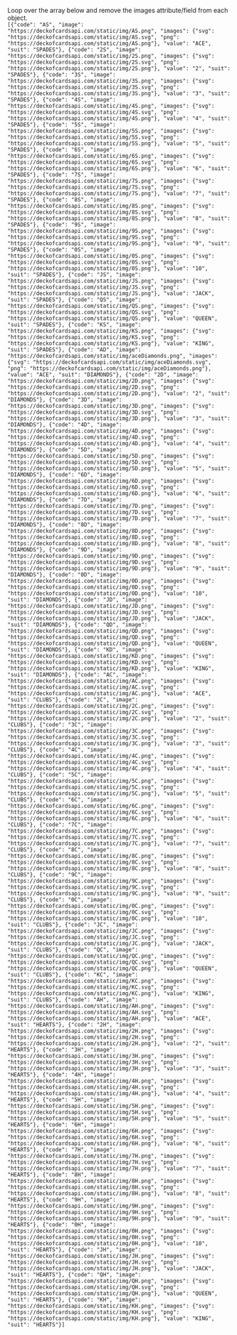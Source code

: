 Loop over the array below and remove the images attribute/field from each object. \
```[{"code": "AS", "image": "https://deckofcardsapi.com/static/img/AS.png", "images": {"svg": "https://deckofcardsapi.com/static/img/AS.svg", "png": "https://deckofcardsapi.com/static/img/AS.png"}, "value": "ACE", "suit": "SPADES"}, {"code": "2S", "image": "https://deckofcardsapi.com/static/img/2S.png", "images": {"svg": "https://deckofcardsapi.com/static/img/2S.svg", "png": "https://deckofcardsapi.com/static/img/2S.png"}, "value": "2", "suit": "SPADES"}, {"code": "3S", "image": "https://deckofcardsapi.com/static/img/3S.png", "images": {"svg": "https://deckofcardsapi.com/static/img/3S.svg", "png": "https://deckofcardsapi.com/static/img/3S.png"}, "value": "3", "suit": "SPADES"}, {"code": "4S", "image": "https://deckofcardsapi.com/static/img/4S.png", "images": {"svg": "https://deckofcardsapi.com/static/img/4S.svg", "png": "https://deckofcardsapi.com/static/img/4S.png"}, "value": "4", "suit": "SPADES"}, {"code": "5S", "image": "https://deckofcardsapi.com/static/img/5S.png", "images": {"svg": "https://deckofcardsapi.com/static/img/5S.svg", "png": "https://deckofcardsapi.com/static/img/5S.png"}, "value": "5", "suit": "SPADES"}, {"code": "6S", "image": "https://deckofcardsapi.com/static/img/6S.png", "images": {"svg": "https://deckofcardsapi.com/static/img/6S.svg", "png": "https://deckofcardsapi.com/static/img/6S.png"}, "value": "6", "suit": "SPADES"}, {"code": "7S", "image": "https://deckofcardsapi.com/static/img/7S.png", "images": {"svg": "https://deckofcardsapi.com/static/img/7S.svg", "png": "https://deckofcardsapi.com/static/img/7S.png"}, "value": "7", "suit": "SPADES"}, {"code": "8S", "image": "https://deckofcardsapi.com/static/img/8S.png", "images": {"svg": "https://deckofcardsapi.com/static/img/8S.svg", "png": "https://deckofcardsapi.com/static/img/8S.png"}, "value": "8", "suit": "SPADES"}, {"code": "9S", "image": "https://deckofcardsapi.com/static/img/9S.png", "images": {"svg": "https://deckofcardsapi.com/static/img/9S.svg", "png": "https://deckofcardsapi.com/static/img/9S.png"}, "value": "9", "suit": "SPADES"}, {"code": "0S", "image": "https://deckofcardsapi.com/static/img/0S.png", "images": {"svg": "https://deckofcardsapi.com/static/img/0S.svg", "png": "https://deckofcardsapi.com/static/img/0S.png"}, "value": "10", "suit": "SPADES"}, {"code": "JS", "image": "https://deckofcardsapi.com/static/img/JS.png", "images": {"svg": "https://deckofcardsapi.com/static/img/JS.svg", "png": "https://deckofcardsapi.com/static/img/JS.png"}, "value": "JACK", "suit": "SPADES"}, {"code": "QS", "image": "https://deckofcardsapi.com/static/img/QS.png", "images": {"svg": "https://deckofcardsapi.com/static/img/QS.svg", "png": "https://deckofcardsapi.com/static/img/QS.png"}, "value": "QUEEN", "suit": "SPADES"}, {"code": "KS", "image": "https://deckofcardsapi.com/static/img/KS.png", "images": {"svg": "https://deckofcardsapi.com/static/img/KS.svg", "png": "https://deckofcardsapi.com/static/img/KS.png"}, "value": "KING", "suit": "SPADES"}, {"code": "AD", "image": "https://deckofcardsapi.com/static/img/aceDiamonds.png", "images": {"svg": "https://deckofcardsapi.com/static/img/aceDiamonds.svg", "png": "https://deckofcardsapi.com/static/img/aceDiamonds.png"}, "value": "ACE", "suit": "DIAMONDS"}, {"code": "2D", "image": "https://deckofcardsapi.com/static/img/2D.png", "images": {"svg": "https://deckofcardsapi.com/static/img/2D.svg", "png": "https://deckofcardsapi.com/static/img/2D.png"}, "value": "2", "suit": "DIAMONDS"}, {"code": "3D", "image": "https://deckofcardsapi.com/static/img/3D.png", "images": {"svg": "https://deckofcardsapi.com/static/img/3D.svg", "png": "https://deckofcardsapi.com/static/img/3D.png"}, "value": "3", "suit": "DIAMONDS"}, {"code": "4D", "image": "https://deckofcardsapi.com/static/img/4D.png", "images": {"svg": "https://deckofcardsapi.com/static/img/4D.svg", "png": "https://deckofcardsapi.com/static/img/4D.png"}, "value": "4", "suit": "DIAMONDS"}, {"code": "5D", "image": "https://deckofcardsapi.com/static/img/5D.png", "images": {"svg": "https://deckofcardsapi.com/static/img/5D.svg", "png": "https://deckofcardsapi.com/static/img/5D.png"}, "value": "5", "suit": "DIAMONDS"}, {"code": "6D", "image": "https://deckofcardsapi.com/static/img/6D.png", "images": {"svg": "https://deckofcardsapi.com/static/img/6D.svg", "png": "https://deckofcardsapi.com/static/img/6D.png"}, "value": "6", "suit": "DIAMONDS"}, {"code": "7D", "image": "https://deckofcardsapi.com/static/img/7D.png", "images": {"svg": "https://deckofcardsapi.com/static/img/7D.svg", "png": "https://deckofcardsapi.com/static/img/7D.png"}, "value": "7", "suit": "DIAMONDS"}, {"code": "8D", "image": "https://deckofcardsapi.com/static/img/8D.png", "images": {"svg": "https://deckofcardsapi.com/static/img/8D.svg", "png": "https://deckofcardsapi.com/static/img/8D.png"}, "value": "8", "suit": "DIAMONDS"}, {"code": "9D", "image": "https://deckofcardsapi.com/static/img/9D.png", "images": {"svg": "https://deckofcardsapi.com/static/img/9D.svg", "png": "https://deckofcardsapi.com/static/img/9D.png"}, "value": "9", "suit": "DIAMONDS"}, {"code": "0D", "image": "https://deckofcardsapi.com/static/img/0D.png", "images": {"svg": "https://deckofcardsapi.com/static/img/0D.svg", "png": "https://deckofcardsapi.com/static/img/0D.png"}, "value": "10", "suit": "DIAMONDS"}, {"code": "JD", "image": "https://deckofcardsapi.com/static/img/JD.png", "images": {"svg": "https://deckofcardsapi.com/static/img/JD.svg", "png": "https://deckofcardsapi.com/static/img/JD.png"}, "value": "JACK", "suit": "DIAMONDS"}, {"code": "QD", "image": "https://deckofcardsapi.com/static/img/QD.png", "images": {"svg": "https://deckofcardsapi.com/static/img/QD.svg", "png": "https://deckofcardsapi.com/static/img/QD.png"}, "value": "QUEEN", "suit": "DIAMONDS"}, {"code": "KD", "image": "https://deckofcardsapi.com/static/img/KD.png", "images": {"svg": "https://deckofcardsapi.com/static/img/KD.svg", "png": "https://deckofcardsapi.com/static/img/KD.png"}, "value": "KING", "suit": "DIAMONDS"}, {"code": "AC", "image": "https://deckofcardsapi.com/static/img/AC.png", "images": {"svg": "https://deckofcardsapi.com/static/img/AC.svg", "png": "https://deckofcardsapi.com/static/img/AC.png"}, "value": "ACE", "suit": "CLUBS"}, {"code": "2C", "image": "https://deckofcardsapi.com/static/img/2C.png", "images": {"svg": "https://deckofcardsapi.com/static/img/2C.svg", "png": "https://deckofcardsapi.com/static/img/2C.png"}, "value": "2", "suit": "CLUBS"}, {"code": "3C", "image": "https://deckofcardsapi.com/static/img/3C.png", "images": {"svg": "https://deckofcardsapi.com/static/img/3C.svg", "png": "https://deckofcardsapi.com/static/img/3C.png"}, "value": "3", "suit": "CLUBS"}, {"code": "4C", "image": "https://deckofcardsapi.com/static/img/4C.png", "images": {"svg": "https://deckofcardsapi.com/static/img/4C.svg", "png": "https://deckofcardsapi.com/static/img/4C.png"}, "value": "4", "suit": "CLUBS"}, {"code": "5C", "image": "https://deckofcardsapi.com/static/img/5C.png", "images": {"svg": "https://deckofcardsapi.com/static/img/5C.svg", "png": "https://deckofcardsapi.com/static/img/5C.png"}, "value": "5", "suit": "CLUBS"}, {"code": "6C", "image": "https://deckofcardsapi.com/static/img/6C.png", "images": {"svg": "https://deckofcardsapi.com/static/img/6C.svg", "png": "https://deckofcardsapi.com/static/img/6C.png"}, "value": "6", "suit": "CLUBS"}, {"code": "7C", "image": "https://deckofcardsapi.com/static/img/7C.png", "images": {"svg": "https://deckofcardsapi.com/static/img/7C.svg", "png": "https://deckofcardsapi.com/static/img/7C.png"}, "value": "7", "suit": "CLUBS"}, {"code": "8C", "image": "https://deckofcardsapi.com/static/img/8C.png", "images": {"svg": "https://deckofcardsapi.com/static/img/8C.svg", "png": "https://deckofcardsapi.com/static/img/8C.png"}, "value": "8", "suit": "CLUBS"}, {"code": "9C", "image": "https://deckofcardsapi.com/static/img/9C.png", "images": {"svg": "https://deckofcardsapi.com/static/img/9C.svg", "png": "https://deckofcardsapi.com/static/img/9C.png"}, "value": "9", "suit": "CLUBS"}, {"code": "0C", "image": "https://deckofcardsapi.com/static/img/0C.png", "images": {"svg": "https://deckofcardsapi.com/static/img/0C.svg", "png": "https://deckofcardsapi.com/static/img/0C.png"}, "value": "10", "suit": "CLUBS"}, {"code": "JC", "image": "https://deckofcardsapi.com/static/img/JC.png", "images": {"svg": "https://deckofcardsapi.com/static/img/JC.svg", "png": "https://deckofcardsapi.com/static/img/JC.png"}, "value": "JACK", "suit": "CLUBS"}, {"code": "QC", "image": "https://deckofcardsapi.com/static/img/QC.png", "images": {"svg": "https://deckofcardsapi.com/static/img/QC.svg", "png": "https://deckofcardsapi.com/static/img/QC.png"}, "value": "QUEEN", "suit": "CLUBS"}, {"code": "KC", "image": "https://deckofcardsapi.com/static/img/KC.png", "images": {"svg": "https://deckofcardsapi.com/static/img/KC.svg", "png": "https://deckofcardsapi.com/static/img/KC.png"}, "value": "KING", "suit": "CLUBS"}, {"code": "AH", "image": "https://deckofcardsapi.com/static/img/AH.png", "images": {"svg": "https://deckofcardsapi.com/static/img/AH.svg", "png": "https://deckofcardsapi.com/static/img/AH.png"}, "value": "ACE", "suit": "HEARTS"}, {"code": "2H", "image": "https://deckofcardsapi.com/static/img/2H.png", "images": {"svg": "https://deckofcardsapi.com/static/img/2H.svg", "png": "https://deckofcardsapi.com/static/img/2H.png"}, "value": "2", "suit": "HEARTS"}, {"code": "3H", "image": "https://deckofcardsapi.com/static/img/3H.png", "images": {"svg": "https://deckofcardsapi.com/static/img/3H.svg", "png": "https://deckofcardsapi.com/static/img/3H.png"}, "value": "3", "suit": "HEARTS"}, {"code": "4H", "image": "https://deckofcardsapi.com/static/img/4H.png", "images": {"svg": "https://deckofcardsapi.com/static/img/4H.svg", "png": "https://deckofcardsapi.com/static/img/4H.png"}, "value": "4", "suit": "HEARTS"}, {"code": "5H", "image": "https://deckofcardsapi.com/static/img/5H.png", "images": {"svg": "https://deckofcardsapi.com/static/img/5H.svg", "png": "https://deckofcardsapi.com/static/img/5H.png"}, "value": "5", "suit": "HEARTS"}, {"code": "6H", "image": "https://deckofcardsapi.com/static/img/6H.png", "images": {"svg": "https://deckofcardsapi.com/static/img/6H.svg", "png": "https://deckofcardsapi.com/static/img/6H.png"}, "value": "6", "suit": "HEARTS"}, {"code": "7H", "image": "https://deckofcardsapi.com/static/img/7H.png", "images": {"svg": "https://deckofcardsapi.com/static/img/7H.svg", "png": "https://deckofcardsapi.com/static/img/7H.png"}, "value": "7", "suit": "HEARTS"}, {"code": "8H", "image": "https://deckofcardsapi.com/static/img/8H.png", "images": {"svg": "https://deckofcardsapi.com/static/img/8H.svg", "png": "https://deckofcardsapi.com/static/img/8H.png"}, "value": "8", "suit": "HEARTS"}, {"code": "9H", "image": "https://deckofcardsapi.com/static/img/9H.png", "images": {"svg": "https://deckofcardsapi.com/static/img/9H.svg", "png": "https://deckofcardsapi.com/static/img/9H.png"}, "value": "9", "suit": "HEARTS"}, {"code": "0H", "image": "https://deckofcardsapi.com/static/img/0H.png", "images": {"svg": "https://deckofcardsapi.com/static/img/0H.svg", "png": "https://deckofcardsapi.com/static/img/0H.png"}, "value": "10", "suit": "HEARTS"}, {"code": "JH", "image": "https://deckofcardsapi.com/static/img/JH.png", "images": {"svg": "https://deckofcardsapi.com/static/img/JH.svg", "png": "https://deckofcardsapi.com/static/img/JH.png"}, "value": "JACK", "suit": "HEARTS"}, {"code": "QH", "image": "https://deckofcardsapi.com/static/img/QH.png", "images": {"svg": "https://deckofcardsapi.com/static/img/QH.svg", "png": "https://deckofcardsapi.com/static/img/QH.png"}, "value": "QUEEN", "suit": "HEARTS"}, {"code": "KH", "image": "https://deckofcardsapi.com/static/img/KH.png", "images": {"svg": "https://deckofcardsapi.com/static/img/KH.svg", "png": "https://deckofcardsapi.com/static/img/KH.png"}, "value": "KING", "suit": "HEARTS"}]```